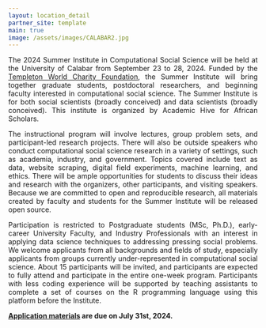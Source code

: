```yaml
---
layout: location_detail
partner_site: template
main: true
image: /assets/images/CALABAR2.jpg
---
```


<p align='justify'>The 2024 Summer Institute in Computational Social Science will be held at the University of Calabar from September 23 to 28, 2024. Funded by the<a href='https://www.templetonworldcharity.org/'> Templeton World Charity Foundation</a>, the Summer Institute will bring together graduate students, postdoctoral researchers, and beginning faculty interested in computational social science. The Summer Institute is for both social scientists (broadly conceived) and data scientists (broadly conceived). This institute is organized by Academic Hive for African Scholars.</p>

<p align='justify'>The instructional program will involve lectures, group problem sets, and participant-led research projects. There will also be outside speakers who conduct computational social science research in a variety of settings, such as academia, industry, and government. Topics covered include text as data, website scraping, digital field experiments, machine learning, and ethics. There will be ample opportunities for students to discuss their ideas and research with the organizers, other participants, and visiting speakers. Because we are committed to open and reproducible research, all materials created by faculty and students for the Summer Institute will be released open source.</p>

<p align='justify'>Participation is restricted to Postgraduate students (MSc, Ph.D.), early-career University Faculty, and Industry Professionals with an interest in applying data science techniques to addressing pressing social problems. We welcome applicants from all backgrounds and fields of study, especially applicants from groups currently under-represented in computational social science. About 15 participants will be invited, and participants are expected to fully attend and participate in the entire one-week program. Participants with less coding experience will be supported by teaching assistants to complete a set of courses on the R programming language using this platform before the Institute.</p> 


**[Application materials](https://compsocialscience.github.io/summer-institute/2024/calabar/apply) are due on July 31st, 2024.**
